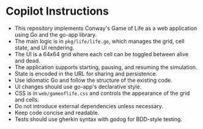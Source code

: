 # Copilot Instructions

- This repository implements Conway's Game of Life as a web application using Go and the go-app library.
- The main logic is in `pkg/life/life.go`, which manages the grid, cell state, and UI rendering.
- The UI is a 64x64 grid where each cell can be toggled between alive and dead.
- The application supports starting, pausing, and resuming the simulation.
- State is encoded in the URL for sharing and persistence.
- Use idiomatic Go and follow the structure of the existing code.
- UI changes should use go-app's declarative style.
- CSS is in `web/gameoflife.css` and controls the appearance of the grid and cells.
- Do not introduce external dependencies unless necessary.
- Keep code concise and readable.
- Tests should use gherkin syntax with godog for BDD-style testing.